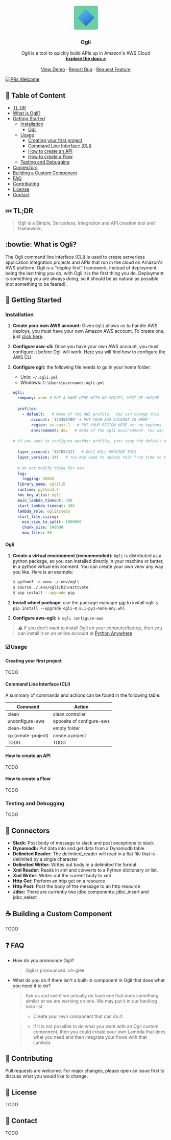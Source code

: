 
<!-- PROJECT LOGO -->
<br />
<p align="center">
  <a href="https://github.com/othneildrew/Best-README-Template">
    <img src="images/logo.png" alt="Logo" width="80" height="80">
  </a>

  <h3 align="center">Ogli</h3>

  <p align="center">
    Ogli is a tool to quickly build APIs up in Amazon's AWS Cloud
    <br />
    <a href="https://docs.ogli.io/"><strong>Explore the docs »</strong></a>
    <br />
    <br />
    <a href="https://www.youtube.com/watch?v=i7KFJFIn4mQ&feature=emb_logo">View Demo</a>
    ·
    <a href="https://github.com/ogli-api/ogli/issues">Report Bug</a>
    ·
    <a href="https://github.com/ogli-api/ogli/issues">Request Feature</a>
  </p>
</p>

[![PRs Welcome](https://img.shields.io/badge/PRs-welcome-brightgreen.svg?style=flat-square)](http://makeapullrequest.com)

<!-- TABLE OF CONTENTS -->
## 🚩 Table of Content
* [TL;DR](#zzz-tldr)
* [What is Ogli?](#bowtie-what-is-ogli)
* [Getting Started](#rocket-getting-started) 
  * [Installation](#installation)
    * [Ogli](#ogli)
  * [Usage](#ballot_box_with_check-usage)
    * [Creating your first project](#creating-your-first-project)
    * [Command Line Interface (CLI)](#command-line-interface)
    * [How to create an API](#how-to-create-an-api)
    * [How to create a Flow](#how-to-create-a-flow)
  * [Testing and Debugging](#testing-and-debugging)
* [Connectors](#electric_plug-connectors)
* [Building a Custom Component](#coffee-building-a-custom-component)
* [FAQ](#faq)
* [Contributing](#busts_in_silhouette-contributing)
* [License](#blue_book-license)
* [Contact](#postbox-contact)

## :zzz: TL;DR 

> Ogli is a Simple, Serverless, Integration and API creation tool and framework.

## :bowtie: What is Ogli?

The Ogli command line interface (CLI) is used to create serverless application integration projects and APIs that run 
in the cloud on Amazon's AWS platform. Ogli is a "deploy first" framework. Instead of deployment being the last thing 
you do, with Ogli it is the first thing you do. Deployment is something you are always doing, so it should be as natural 
as possible (not something to be feared).

## :rocket: Getting Started

### Installation

1. **Create your own AWS account:**  Given `Ogli` allows us to handle AWS deploys, you must have your own Amazon AWS account. To create one, just 
[click here](https://aws.amazon.com/account/).

2. **Configure asw-cli:** Once you have your own AWS account, you must configure it before Ogli will work. 
[Here](https://docs.aws.amazon.com/cli/latest/userguide/cli-chap-configure.html) you will find how to configure the 
AWS CLI.

3. **Configure ogli:** the following file needs to go in your home folder:
    * Unix: `~/.ogli.yml` 
    * Windows: `C:\Users\username\.ogli.yml`
    
    ```yaml
    ogli:
      company: acme # PUT A NAME HERE WITH NO SPACES, MUST BE UNIQUE
      
      profiles:
        - default:   # Name of the AWS profile.  You can change this.
            account: '123456789' # PUT YOUR AWS ACCOUNT ID HERE'
            region: us-east-1   # PUT YOUR REGION HERE ex: no hyphens
            environment: dev   # Name of the ogli environment. You can change this
    
    # if you want to configure another profile, just copy the default one and edit.
      
      layer_account: '987654321'  # OGLI WILL PROVIDE THIS
      layer_version: 341   # You may need to update this from time to time
      
      # do not modify these for now
      log:
        logging: DEBUG
      library_name: oglilib
      runtime: python3.7
      kms_key_alias: ogli
      main_lambda_timeout: 300
      start_lambda_timeout: 300
      lambda_role: OgliAccess
      start_file_sizing:
        min_size_to_split: 1000000
        chunk_size: 500000
        max_files: 50
    ```

#### Ogli
1. **Create a virtual environment (recommended):** `Ogli` is distributed as a python package, so you can installed 
directly in your machine or better, in a python virtual environment. You can create your own venv any way you like. Here is an example:

    ```sh
    $ python3 -m venv ./.env/ogli 
    $ source ./.env/ogli/bin/activate 
    $ pip install --upgrade pip
    ```

2. **Install wheel pachage**: use the package manager [pip](https://pip.pypa.io/en/stable/) to install ogli:
`$ pip install --upgrade ogli-0.0.1-py3-none-any.whl`

3. **Configure aws-ogli:** `$ ogli configure-aws`

> :warning: If you don't want to install Ogli on your computer/laptop, then you can install it on an online account at 
> [Python Anywhere](https://www.pythonanywhere.com/)

 
### :ballot_box_with_check: Usage

#### Creating your first project
TODO

#### Command Line Interface (CLI)

A summary of commands and actions can be found in the following table:

| Command | Action |
| ------ | ------ |
| clean | clean controller |
| unconfigure-aws | opposite of configure-aws |
| clean-folder | empty folder |
| cp (create-project) | create a project |
| TODO | TODO |


#### How to create an API
TODO

#### How to create a Flow
TODO

### Testing and Debugging 
TODO

## :electric_plug: Connectors
* **Slack:** Post body of message to slack and post exceptions to slack
* **Dynamodb:** Put data into and get data from a Dynamodb table
* **Delimited Reader:** The delimited_reader will read in a flat file that is delimited by a single character
* **Delimited Writer:** Writes out body in a delimited file format
* **Xml Reader:** Reads in xml and converts to a Python dictionary or list.
* **Xml Writer:** Writes out the current body to xml
* **Http Get:** Perform an http get on a resource
* **Http Post:** Post the body of the message to an http resource
* **Jdbc:** There are currently two jdbc components: jdbc_insert and jdbc_select

## :coffee: Building a Custom Component
TODO

## :question: FAQ
* How do you pronounce Ogli?
    > Ogli is pronounced: oh-glee
                               
* What do you do if there isn't a built-in component in Ogli that does what you need it to do?
    >  Ask us and see if we actually do have one that does something similar or we are working on one.  We may put it in our backlog todo list.

    > * Create your own component that can do it.

    > * If it is not possible to do what you want with an Ogli custom component, then you could create your own Lambda that does what you need and then integrate your flows with that Lambda.

## :busts_in_silhouette: Contributing
Pull requests are welcome. For major changes, please open an issue first to discuss what you would like to change.

## :blue_book: License
TODO

## :postbox: Contact
TODO
